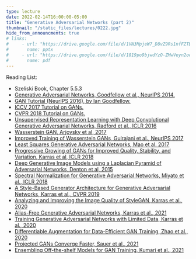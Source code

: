 ```yaml
---
type: lecture
date: 2022-02-14T16:00:00-05:00
title: "Generative Adversarial Networks (part 2)"
thumbnail: "/static_files/lectures/0222.jpg"
hide_from_announcments: true
# links:
#     - url: "https://drive.google.com/file/d/1VN3MpjeW7_D8vZ9Rs1nfFZTBDBPjQIdp/view?usp=sharing"
#       name: pptx
#     - url: "https://drive.google.com/file/d/1819po9bjwdYzO-ZMwVeyn2owkRREB7AA/view?usp=sharing"
#       name: pdf 
---
```

Reading List:
- Szeliski Book, Chapter 5.5.3
- [Generative Adversarial Networks, Goodfellow et al., NeurIPS 2014.](https://arxiv.org/abs/1406.2661)
- [GAN Tutorial (NeurIPS 2016), by Ian Goodfellow.](https://arxiv.org/abs/1701.00160)
- [ICCV 2017 Tutorial on GANs.](https://sites.google.com/view/iccv-2017-gans/)
- [CVPR 2018 Tutorial on GANs.](https://sites.google.com/view/cvpr2018tutorialongans/)
- [Unsupervised Representation Learning with Deep Convolutional Generative Adversarial Networks, Radford et al., ICLR 2016](https://arxiv.org/abs/1511.06434)
- [Wasserstein GAN, Arjovsky et al, 2017](https://arxiv.org/abs/1701.07875)
- [Improved Training of Wasserstein GANs, Gulrajani et al., NeurIPS 2017](https://arxiv.org/abs/1704.00028)
- [Least Squares Generative Adversarial Networks, Mao et al. 2017](https://arxiv.org/abs/1611.04076)
- [Progressive Growing of GANs for Improved Quality, Stability, and Variation, Karras et al, ICLR 2018](https://arxiv.org/abs/1710.10196)
- [Deep Generative Image Models using a Laplacian Pyramid of Adversarial Networks, Denton et al, 2015](https://arxiv.org/abs/1506.05751)
- [Spectral Normalization for Generative Adversarial Networks, Miyato et al., ICLR 2018](https://arxiv.org/abs/1802.05957)
- [A Style-Based Generator Architecture for Generative Adversarial Networks, Karras et al., CVPR 2019](https://arxiv.org/abs/1812.04948)
- [Analyzing and Improving the Image Quality of StyleGAN, Karras et al., 2020](https://arxiv.org/pdf/1912.04958.pdf)
- [Alias-Free Generative Adversarial Networks, Karras et al., 2021](https://github.com/NVlabs/stylegan3)
- [Training Generative Adversarial Networks with Limited Data, Karras et al., 2020](https://github.com/NVlabs/stylegan2-ada)
- [Differentiable Augmentation for Data-Efficient GAN Training, Zhao et al., 2020](https://github.com/mit-han-lab/data-efficient-gans)
- [Projected GANs Converge Faster, Sauer et al., 2021](https://arxiv.org/abs/2111.01007)
- [Ensembling Off-the-shelf Models for GAN Training, Kumari et al., 2021](https://arxiv.org/pdf/2112.09130.pdf)